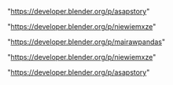 "https://developer.blender.org/p/asapstory"

"https://developer.blender.org/p/niewiemxze"

 
"https://developer.blender.org/p/mairawpandas"


"https://developer.blender.org/p/niewiemxze"


"https://developer.blender.org/p/asapstory"


 
